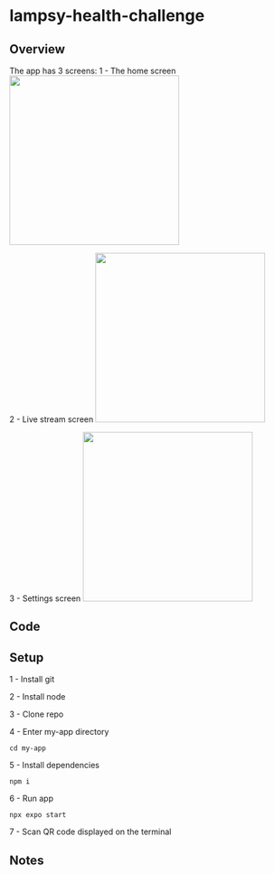 # lampsy-health-challenge
## Overview
The app has 3 screens:
1 - The home screen
<img src="https://github.com/user-attachments/assets/330e5227-b8f0-4cdb-8c6d-9cb97f403994" width="300" />

2 - Live stream screen
<img src="https://github.com/user-attachments/assets/9a1813d0-38d7-48a2-8423-153fd4bae77e" width="300" />

3 - Settings screen
<img src="https://github.com/user-attachments/assets/de06c1d6-7141-4b46-b5d5-5a48931a241f" width="300" />
## Code
## Setup
1 - Install git

2 - Install node

3 - Clone repo

4 - Enter my-app directory
```
cd my-app
```
5 - Install dependencies
```
npm i
```
6 - Run app
```
npx expo start
```
7 - Scan QR code displayed on the terminal
## Notes
